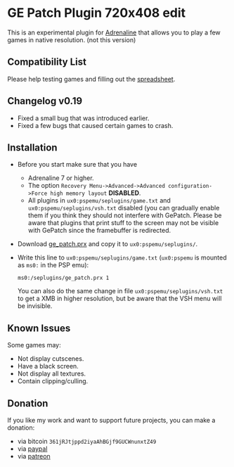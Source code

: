 # GE Patch Plugin 720x408 edit

This is an experimental plugin for [Adrenaline](https://github.com/TheOfficialFloW/Adrenaline) that allows you to play a few games in native resolution. (not this version)

## Compatibility List

Please help testing games and filling out the [spreadsheet](https://docs.google.com/spreadsheets/d/1aZlmKwELcdpCb9ezI5iRfgcX9hoGxgL4tNC-673aKqk/edit#gid=0).

## Changelog v0.19

- Fixed a small bug that was introduced earlier.
- Fixed a few bugs that caused certain games to crash.

## Installation

- Before you start make sure that you have

  - Adrenaline 7 or higher.
  - The option `Recovery Menu->Advanced->Advanced configuration->Force high memory layout` **DISABLED**.
  - All plugins in `ux0:pspemu/seplugins/game.txt` and `ux0:pspemu/seplugins/vsh.txt` disabled (you can gradually enable them if you think they should not interfere with GePatch. Please be aware that plugins that print stuff to the screen may not be visible with GePatch since the framebuffer is redirected.

- Download [ge_patch.prx](https://github.com/TheOfficialFloW/GePatch/releases) and copy it to `ux0:pspemu/seplugins/`.

- Write this line to `ux0:pspemu/seplugins/game.txt` (`ux0:pspemu` is mounted as `ms0:` in the PSP emu):

  ```
  ms0:/seplugins/ge_patch.prx 1
  ```

  You can also do the same change in file `ux0:pspemu/seplugins/vsh.txt` to get a XMB in higher resolution, but be aware that the VSH menu will be invisible.

## Known Issues

Some games may:

- Not display cutscenes.
- Have a black screen.
- Not display all textures.
- Contain clipping/culling.

## Donation

If you like my work and want to support future projects, you can make a donation:

- via bitcoin `361jRJtjppd2iyaAhBGjf9GUCWnunxtZ49`
- via [paypal](https://www.paypal.me/flowsupport/20)
- via [patreon](https://www.patreon.com/TheOfficialFloW)
